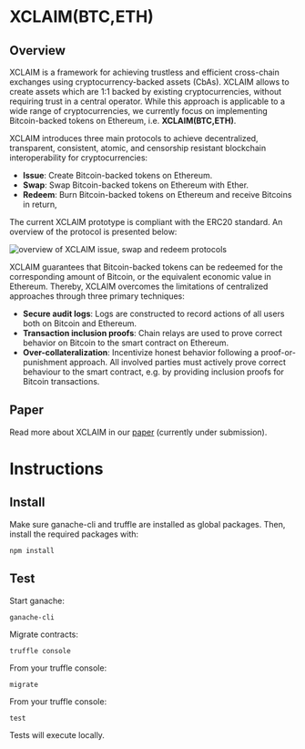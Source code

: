 # XCLAIM(BTC,ETH)

## Overview
XCLAIM is a framework for achieving trustless and efficient cross-chain exchanges using cryptocurrency-backed assets (CbAs). XCLAIM allows to create assets which are 1:1 backed by existing cryptocurrencies, without requiring trust in a central operator. While this approach is applicable to a wide range of cryptocurrencies, we currently focus on implementing Bitcoin-backed tokens on Ethereum, i.e. <b>XCLAIM(BTC,ETH)</b>.

XCLAIM introduces three main protocols to achieve decentralized, transparent, consistent, atomic, and censorship resistant blockchain interoperability for cryptocurrencies:

+ <b>Issue</b>: Create Bitcoin-backed tokens on Ethereum.
+ <b>Swap</b>: Swap Bitcoin-backed tokens on Ethereum with Ether.
+ <b>Redeem</b>: Burn Bitcoin-backed tokens on Ethereum and receive Bitcoins in return,

The current XCLAIM prototype is compliant with the ERC20 standard. An overview of the protocol is presented below:

![overview of XCLAIM issue, swap and redeem protocols](https://raw.github.com/crossclaim/crossclaim.github.io/blob/master/images/xclaim/xclaim-process.png)

XCLAIM guarantees that Bitcoin-backed tokens can be redeemed for the corresponding amount of Bitcoin, or the equivalent economic value in Ethereum. Thereby, XCLAIM overcomes the limitations of centralized approaches through three primary techniques:
+ <b>Secure audit logs</b>: Logs are constructed to record actions of all users both on Bitcoin and Ethereum.
+ <b>Transaction inclusion proofs</b>: Chain relays are used to prove correct behavior on Bitcoin to the smart contract on Ethereum.
+ <b>Over-collateralization</b>: Incentivize honest behavior following a proof-or-punishment approach. All involved parties must actively prove correct behaviour to the smart contract, e.g. by providing inclusion proofs for Bitcoin transactions.

## Paper
Read more about XCLAIM in our <a href="https://eprint.iacr.org/2018/643.pdf">paper</a> (currently under submission).

# Instructions


## Install

Make sure ganache-cli and truffle are installed as global packages. Then, install the required packages with:

```
npm install
```

## Test

Start ganache:

```
ganache-cli
```

Migrate contracts:

```
truffle console
```

From your truffle console:

```
migrate
```

From your truffle console:

```
test
```

Tests will execute locally.
